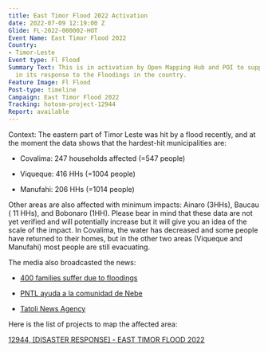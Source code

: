```yaml
---
title: East Timor Flood 2022 Activation
date: 2022-07-09 12:19:00 Z
Glide: FL-2022-000002-HOT
Event Name: East Timor Flood 2022
Country:
- Timor-Leste
Event type: Fl Flood
Summary Text: This is in activation by Open Mapping Hub and POI to support World Vision
  in its response to the Floodings in the country.
Feature Image: Fl Flood
Post-type: timeline
Campaign: East Timor Flood 2022
Tracking: hotosm-project-12944
Report: available
---
```


Context: The eastern part of Timor Leste was hit by a flood recently, and at the moment the data shows that the hardest-hit municipalities are:

- Covalima: 247 households affected (=547 people)

- Viqueque: 416 HHs (=1004 people)

- Manufahi: 206 HHs (=1014 people)

Other areas are also affected with minimum impacts: Ainaro (3HHs), Baucau ( 11 HHs), and Bobonaro (1HH). Please bear in mind that these data are not yet verified and will potentially increase but it will give you an idea of the scale of the impact. In Covalima, the water has decreased and some people have returned to their homes, but in the other two areas (Viqueque and Manufahi) most people are still evacuating.

The media also broadcasted the news:

- <a href="https://youtu.be/m7_VZLfvzwI">400 families suffer due to floodings</a>

-  <a href="https://youtu.be/r2luKOxJfR8">PNTL ayuda a la comunidad de Nebe</a>

- <a href="http://www.tatoli.tl/2022/07/01/cruz-vermella-viqueque-apoia-emerjensia-vitima-inundasaun-iha-viqueque-vila/">Tatoli News Agency</a>


Here is the list of projects to map the affected area:

<a href="https://tasks.hotosm.org/projects/12944">12944, 
[DISASTER RESPONSE] - EAST TIMOR FLOOD 2022
</a>


